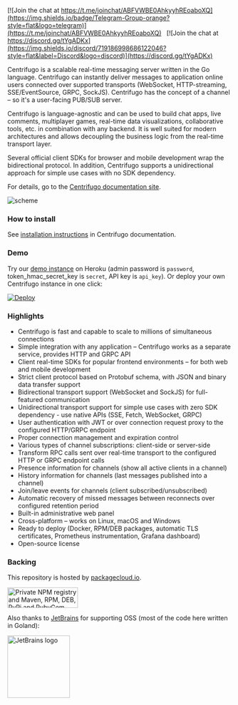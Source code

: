 [![Join the chat at https://t.me/joinchat/ABFVWBE0AhkyyhREoaboXQ](https://img.shields.io/badge/Telegram-Group-orange?style=flat&logo=telegram)](https://t.me/joinchat/ABFVWBE0AhkyyhREoaboXQ) &nbsp;&nbsp;[![Join the chat at https://discord.gg/tYgADKx](https://img.shields.io/discord/719186998686122046?style=flat&label=Discord&logo=discord)](https://discord.gg/tYgADKx)

Centrifugo is a scalable real-time messaging server written in the Go language. Centrifugo can instantly deliver messages to application online users connected over supported transports (WebSocket, HTTP-streaming, SSE/EventSource, GRPC, SockJS). Centrifugo has the concept of a channel – so it's a user-facing PUB/SUB server.

Centrifugo is language-agnostic and can be used to build chat apps, live comments, multiplayer games, real-time data visualizations, collaborative tools, etc. in combination with any backend. It is well suited for modern architectures and allows decoupling the business logic from the real-time transport layer.

Several official client SDKs for browser and mobile development wrap the bidirectional protocol. In addition, Centrifugo supports a unidirectional approach for simple use cases with no SDK dependency.

For details, go to the [Centrifugo documentation site](https://centrifugal.dev).

![scheme](https://raw.githubusercontent.com/centrifugal/centrifugo/v2/docs/content/images/scheme_sketch.png)

### How to install

See [installation instructions](https://centrifugal.dev/docs/getting-started/installation) in Centrifugo documentation.

### Demo

Try our [demo instance](https://centrifugo3.herokuapp.com/) on Heroku (admin password is `password`, token_hmac_secret_key is `secret`, API key is `api_key`). Or deploy your own Centrifugo instance in one click:

[![Deploy](https://www.herokucdn.com/deploy/button.svg)](https://heroku.com/deploy?template=https://github.com/centrifugal/centrifugo)

### Highlights

* Centrifugo is fast and capable to scale to millions of simultaneous connections
* Simple integration with any application – Centrifugo works as a separate service, provides HTTP and GRPC API
* Client real-time SDKs for popular frontend environments – for both web and mobile development
* Strict client protocol based on Protobuf schema, with JSON and binary data transfer support
* Bidirectional transport support (WebSocket and SockJS) for full-featured communication
* Unidirectional transport support for simple use cases with zero SDK dependency - use native APIs (SSE, Fetch, WebSocket, GRPC)
* User authentication with JWT or over connection request proxy to the configured HTTP/GRPC endpoint
* Proper connection management and expiration control
* Various types of channel subscriptions: client-side or server-side
* Transform RPC calls sent over real-time transport to the configured HTTP or GRPC endpoint calls
* Presence information for channels (show all active clients in a channel)
* History information for channels (last messages published into a channel)
* Join/leave events for channels (client subscribed/unsubscribed)
* Automatic recovery of missed messages between reconnects over configured retention period
* Built-in administrative web panel
* Cross-platform – works on Linux, macOS and Windows
* Ready to deploy (Docker, RPM/DEB packages, automatic TLS certificates, Prometheus instrumentation, Grafana dashboard)
* Open-source license

### Backing

This repository is hosted by [packagecloud.io](https://packagecloud.io/).

<a href="https://packagecloud.io/"><img height="46" width="158" alt="Private NPM registry and Maven, RPM, DEB, PyPi and RubyGem Repository · packagecloud" src="https://packagecloud.io/images/packagecloud-badge.png" /></a>

Also thanks to [JetBrains](https://www.jetbrains.com/) for supporting OSS (most of the code here written in Goland):

<a href="https://www.jetbrains.com/"><img height="140" src="https://resources.jetbrains.com/storage/products/company/brand/logos/jb_beam.png" alt="JetBrains logo"></a>
